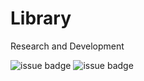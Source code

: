 # Library

Research and Development

![issue badge](https://img.shields.io/badge/Language-Java-blue?style=flat&logo=Java)
![issue badge](https://img.shields.io/badge/Language-C%2B%2B-red?style=flat&logo=C++)
